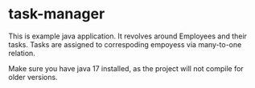 # task-manager

This is example java application. It revolves around Employees and their tasks. Tasks are assigned to correspoding empoyess via many-to-one relation.

Make sure you have java 17 installed, as the project will not compile for older versions.
